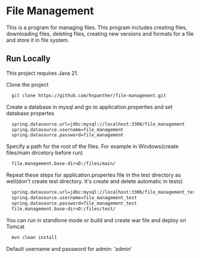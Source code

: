 
# File Management

This is a program for managing files. This program includes creating files, downloading files, deleting files, creating new versions and formats for a file and store it in file system.



## Run Locally

This project requires Java 21.

Clone the project

```bash
  git clone https://github.com/hnpanther/file-management.git
```
Create a database in mysql and
go to application.properties and set database propertes

```bash
  spring.datasource.url=jdbc:mysql://localhost:3306/file_management
  spring.datasource.username=file_management
  spring.datasource.password=file_management
```
Specify a path for the root of the files. For example in Windows(create files/main dircetory before run)

```bash
  file.management.base-dir=D:/files/main/
```
Repeat these steps for application.propertes file in the test directory as well(don't create test directory. it's create and delete automatic in tests)
```bash
  spring.datasource.url=jdbc:mysql://localhost:3306/file_management_test
  spring.datasource.username=file_management_test
  spring.datasource.password=file_management_test
  file.management.base-dir=D:/files/test/
```

You can run in standlone mode or build and create war file and deploy on Tomcat

```bash
  mvn clean install
```

Default username and password for admin: 'admin'
